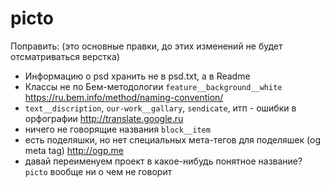 # picto

Поправить: (это основные правки, до этих изменений не будет отсматриваться верстка)

* Информацию о psd хранить не в psd.txt, а в Readme
* Классы не по Бем-методологии `feature__background__white` https://ru.bem.info/method/naming-convention/
* `text__discription`, `our-work__gallary`, `sendicate`, итп  - ошибки в орфографии http://translate.google.ru
* ничего не говорящие названия `block__item`
* есть поделяшки, но нет специальных мета-тегов для поделяшек (og meta tag) http://ogp.me
* давай переименуем проект в какое-нибудь понятное название? `picto` вообще ни о чем не говорит

